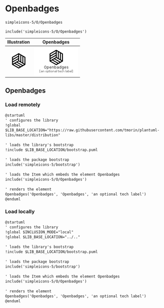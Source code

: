 # Openbadges


```text
simpleicons-5/O/Openbadges
```

```text
include('simpleicons-5/O/Openbadges')
```



| Illustration | Openbadges |
| :---: | :---: |
| ![illustration for Illustration](../../simpleicons-5/O/Openbadges.png) | ![illustration for Openbadges](../../simpleicons-5/O/Openbadges.Local.png) |




## Openbadges

### Load remotely
```plantuml
@startuml
' configures the library
!global $LIB_BASE_LOCATION="https://raw.githubusercontent.com/tmorin/plantuml-libs/master/distribution"

' loads the library's bootstrap
!include $LIB_BASE_LOCATION/bootstrap.puml

' loads the package bootstrap
include('simpleicons-5/bootstrap')

' loads the Item which embeds the element Openbadges
include('simpleicons-5/O/Openbadges')

' renders the element
Openbadges('Openbadges', 'Openbadges', 'an optional tech label')
@enduml
```

### Load locally
```plantuml
@startuml
' configures the library
!global $INCLUSION_MODE="local"
!global $LIB_BASE_LOCATION="../.."

' loads the library's bootstrap
!include $LIB_BASE_LOCATION/bootstrap.puml

' loads the package bootstrap
include('simpleicons-5/bootstrap')

' loads the Item which embeds the element Openbadges
include('simpleicons-5/O/Openbadges')

' renders the element
Openbadges('Openbadges', 'Openbadges', 'an optional tech label')
@enduml
```

